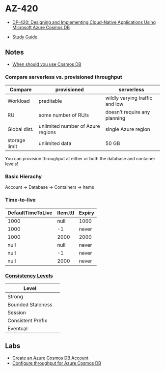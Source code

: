 # AZ-420
- [DP-420: Designing and Implementing Cloud-Native Applications Using Microsoft Azure Cosmos DB](https://learn.microsoft.com/en-us/certifications/exams/dp-420)

- [Study Guide](https://query.prod.cms.rt.microsoft.com/cms/api/am/binary/RWMvIJ)

## Notes
- [When should you use Cosmos DB](https://learn.microsoft.com/en-us/training/modules/introduction-to-azure-cosmos-db-sql-api/4-when-should-you-use)

### Compare serverless vs. provisioned throughput
| Compare       | provisioned                       | serverless                     |
| ------------- | --------------------------------- | ------------------------------ |
| Workload      | preditable                        | wildly varying traffic and low |
| RU            | some number of RU/s               | doesn’t require any planning   |
| Global dist.  | unlimited number of Azure regions | single Azure region            |
| storage limit | unlimited data                    | 50 GB                          |

You can provision throughput at either or both the database and container levels!


### Basic Hierachy
Account -> Database -> Containers -> Items

### Time-to-live
| DefaultTimeToLive | Item.ttl | Expiry |
| ----------------- | -------- | ------ |
| 1000              | null     | 1000   |
| 1000              | -1       | never  |
| 1000              | 2000     | 2000   |
| null              | null     | never  |
| null              | -1       | never  |
| null              | 2000     | never  |

### [Consistency Levels](https://learn.microsoft.com/en-us/azure/cosmos-db/consistency-levels)
| Level             |        |
| ----------------- | ------ |
| Strong            |        |
| Bounded Staleness |        |
| Session           |        |
| Consistent Prefix |        |
| Eventual          |        |

## Labs
- [Create an Azure Cosmos DB Account](https://learn.microsoft.com/en-us/training/modules/try-azure-cosmos-db-sql-api/4-exercise-create-account)
- [Configure throughput for Azure Cosmos DB](https://learn.microsoft.com/en-us/training/modules/configure-azure-cosmos-db-sql-api/7-exercise-configure-throughput-for-azure-portal)

